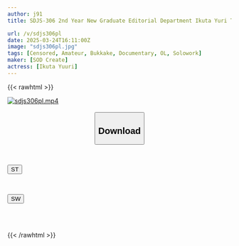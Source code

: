 ```yaml
---
author: j91
title: SDJS-306 2nd Year New Graduate Editorial Department Ikuta Yuri Took Paid Leave And Drowned In Bukkake Semen

url: /v/sdjs306pl
date: 2025-03-24T16:11:00Z
image: "sdjs306pl.jpg"
tags: [Censored, Amateur, Bukkake, Documentary, OL, Solowork]
maker: [SOD Create]
actress: [Ikuta Yuuri]
---
```



{{< rawhtml >}}

<div class="video" data-videoid="KQ92W63kvdT0rpz">
    <a href="javascript:;">
        <img src="/v/sdjs306pl/sdjs306pl.jpg" width="WIDTH" height="HEIGHT" alt="sdjs306pl.mp4" loading="lazy">
    </a>
</div>

<script type="text/javascript" src="https://j91.asia/asset/on-demand-st.js"></script>

<br>
  <link rel="stylesheet" href="https://j91.asia/asset/bs5.css">
  
  <center>
  <button class="btn btn-primary" type="button" data-bs-toggle="collapse" data-bs-target=".multi-collapse" aria-expanded="false" aria-controls="multiCollapseExample1 multiCollapseExample2"><h2>Download</h2></button></center>
</p>
<div class="row">
  <div class="col">
    <div class="collapse multi-collapse" id="multiCollapseExample1">
      <div class="card card-body">
	      	      <br>
<div class="buttons">  
<p><a href="/v/sdjs306pl/st.html" target="_blank"><button class="btn-hover color-3"><i class="fa fa-download"></i> ST</button></a></p></div>
    </div>
  </div>
</div>
  <div class="col">
    <div class="collapse multi-collapse" id="multiCollapseExample2">
      <div class="card card-body">
	      <br>
<div class="buttons">
<p><a href="/v/sdjs306pl/sw.html" target="_blank"><button class="btn-hover color-2"><i class="fa fa-download"></i> SW</button></a></p></div>
<br><br>
      </div>
    </div>
  </div>
</div>

{{< /rawhtml >}}